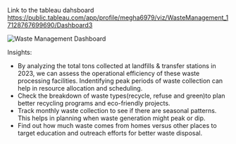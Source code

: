 Link to the tableau dahsboard
https://public.tableau.com/app/profile/megha6979/viz/WasteManagement_17128767699690/Dashboard3

![Waste Management Dashboard](https://github.com/mjotangi/Sustainable-Waste-Management-Phoenix-City-Insights/assets/146262756/7b2908c5-b62a-411c-810e-f0f9b5b13da8)

Insights:
- By analyzing the total tons collected at landfills & transfer stations in 2023, we can assess the operational efficiency of these waste processing facilities. Indentifying peak periods of waste collection can help in resource allocation and scheduling.
- Check the breakdown of waste types(recycle, refuse and green)to plan better recycling programs and eco-friendly projects.
- Track monthly waste collection to see if there are seasonal patterns. This helps in planning when waste generation might peak or dip.
- Find out how much waste comes from homes versus other places to target education and outreach efforts for better waste disposal.


